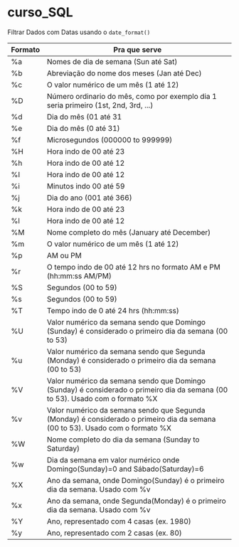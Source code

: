 # curso_SQL

Filtrar Dados com Datas usando o `date_format()`

| Formato  | Pra que serve                                                                                                                 |
| ---      | ---                                                                                                                           |
| %a       | Nomes de dia de semana (Sun até Sat)                                                                                          |
| %b       | Abreviação do nome dos meses (Jan até Dec)                                                                                    |
| %c       | O valor numérico de um mês (1 até 12)                                                                                         |
| %D       | Número ordinario do mês, como por exemplo dia 1 seria primeiro (1st, 2nd, 3rd, ...)                                           |
| %d       | Dia do mês (01 até 31                                                                                                         |
| %e       | Dia do mês (0 até 31)                                                                                                         |
| %f       | Microsegundos (000000 to 999999)                                                                                              |
| %H       | Hora indo de 00 até 23                                                                                                        |
| %h       | Hora indo de 00 até 12                                                                                                        |
| %I       | Hora indo de 00 até 12                                                                                                        |
| %i       | Minutos indo 00 até 59                                                                                                        |
| %j       | Dia do ano (001 até 366)                                                                                                      |
| %k       | Hora indo de 00 até 23                                                                                                        |
| %l       | Hora indo de 00 até 12                                                                                                        |
| %M       | Nome completo do mês (January até December)                                                                                   |
| %m       | O valor numérico de um mês (1 até 12)                                                                                         |
| %p       | AM ou PM                                                                                                                      |
| %r       | O tempo indo de 00 até 12 hrs no formato AM e PM (hh:mm:ss AM/PM)                                                             |
| %S       | Segundos (00 to 59)                                                                                                           |
| %s       | Segundos (00 to 59)                                                                                                           |
| %T       | Tempo indo de 0 até 24 hrs (hh:mm:ss)                                                                                         |
| %U       | Valor numérico da semana sendo que Domingo (Sunday) é considerado o primeiro dia da semana (00 to 53)                         |
| %u       | Valor numérico da semana sendo que Segunda (Monday) é considerado o primeiro dia da semana (00 to 53)                         |
| %V       | Valor numérico da semana sendo que Domingo (Sunday) é considerado o primeiro dia da semana (00 to 53). Usado com o formato %X |
| %v       | Valor numérico da semana sendo que Segunda (Monday) é considerado o primeiro dia da semana (00 to 53). Usado com o formato %X |
| %W       | Nome completo do dia da semana (Sunday to Saturday)                                                                           |
| %w       | Dia da semana em valor numérico onde Domingo(Sunday)=0 and Sábado(Saturday)=6                                                 |
| %X       | Ano da semana, onde Domingo(Sunday) é o primeiro dia da semana. Usado com %v                                                  |
| %x       | Ano da semana, onde Segunda(Monday) é o primeiro dia da semana. Usado com %v                                                  |
| %Y       | Ano, representado com 4 casas (ex. 1980)                                                                                      |
| %y       | Ano, representado com 2 casas (ex. 80)                                                                                        |

